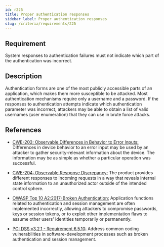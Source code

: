 ```yaml
---
id: r225
title: Proper authentication responses
sidebar_label: Proper authentication responses
slug: /criteria/requirements/225
---
```


## Requirement

System responses to authentication failures
must not indicate which part of the authentication was incorrect.

## Description

Authentication forms are one of the most publicly accessible parts
of an application,
which makes them more susceptible to be attacked.
Most authentication mechanisms
require only a username and a password.
If the responses to authentication attempts indicate
which authentication parameter was incorrect,
attackers may be able to obtain
a list of valid usernames (user enumeration)
that they can use in brute force attacks.

## References

- [CWE-203: Observable Differences in Behavior to Error Inputs:](https://cwe.mitre.org/data/definitions/203.html)
  Differences in device behavior
  to an error input may be used by an attacker
  to gather security-relevant information
  about the device.
  The information may be as simple
  as whether a particular operation was successful.

- [CWE-204: Observable Response Discrepancy:](https://cwe.mitre.org/data/definitions/204.html)
  The product provides different responses
  to incoming requests in a way
  that reveals internal state information
  to an unauthorized actor
  outside of the intended control sphere.

- [OWASP Top 10 A2:2017-Broken Authentication:](https://owasp.org/www-project-top-ten/OWASP_Top_Ten_2017/Top_10-2017_A2-Broken_Authentication)
  Application functions related
  to authentication and session management
  are often implemented incorrectly,
  allowing attackers to compromise passwords,
  keys or session tokens,
  or to exploit other implementation flaws
  to assume other users' identities
  temporarily or permanently.

- [PCI DSS v3.2.1 - Requirement 6.5.10:](https://www.pcisecuritystandards.org/documents/PCI_DSS_v3-2-1.pdf)
  Address common coding vulnerabilities
  in software-development processes
  such as broken authentication
  and session management.

